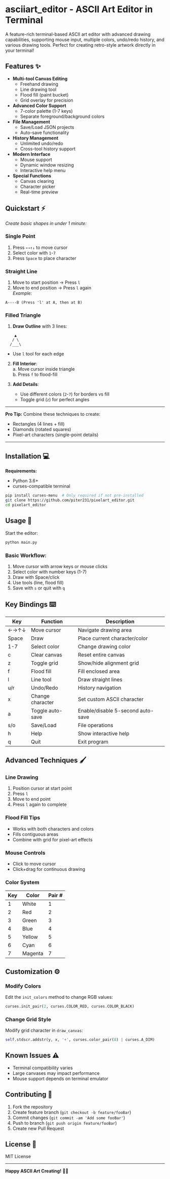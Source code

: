 # asciiart_editor - ASCII Art Editor in Terminal


A feature-rich terminal-based ASCII art editor with advanced drawing capabilities, supporting mouse input, multiple colors, undo/redo history, and various drawing tools. Perfect for creating retro-style artwork directly in your terminal!

## Features ✨

- **Multi-tool Canvas Editing**
  - Freehand drawing
  - Line drawing tool
  - Flood fill (paint bucket)
  - Grid overlay for precision
- **Advanced Color Support**
  - 7-color palette (1-7 keys)
  - Separate foreground/background colors
- **File Management**
  - Save/Load JSON projects
  - Auto-save functionality
- **History Management**
  - Unlimited undo/redo
  - Cross-tool history support
- **Modern Interface**
  - Mouse support
  - Dynamic window resizing
  - Interactive help menu
- **Special Functions**
  - Canvas clearing
  - Character picker
  - Real-time preview


## Quickstart ⚡  
*Create basic shapes in under 1 minute:*

### **Single Point**
1. Press `←→↑↓` to move cursor  
2. Select color with `1`-`7`  
3. Press `Space` to place character  

### **Straight Line**
1. Move to start position → Press `l`  
2. Move to end position → Press `l` again  
*Example:*  
```
A----B (Press 'l' at A, then at B)
```

### **Filled Triangle**
1. **Draw Outline** with 3 lines:  
```text
    ▲
   / \ 
  /___\
  ```

   - Use `l` tool for each edge  

2. **Fill Interior**:  
   a. Move cursor inside triangle  
   b. Press `f` to flood-fill  

3. **Add Details**:  
   - Use different colors (`2`-`7`) for borders vs fill  
   - Toggle grid (`z`) for perfect angles  

---

**Pro Tip:** Combine these techniques to create:  
- Rectangles (4 lines + fill)  
- Diamonds (rotated squares)  
- Pixel-art characters (single-point details)  

---

## Installation 💻

**Requirements:**
- Python 3.6+
- curses-compatible terminal

```bash
pip install curses-menu  # Only required if not pre-installed
git clone https://github.com/piter231/pixelart_editor.git
cd pixelart_editor
```

## Usage 🎨

Start the editor:
```bash
python main.py
```

### Basic Workflow:
1. Move cursor with arrow keys or mouse clicks
2. Select color with number keys (1-7)
3. Draw with Space/click
4. Use tools (line, flood fill)
5. Save with `s` or quit with `q`

## Key Bindings ⌨️

| Key | Function                  | Description                          |
|-----|---------------------------|--------------------------------------|
| ←→↑↓| Move cursor              | Navigate drawing area               |
| Space | Draw                   | Place current character/color       |
| 1-7  | Select color           | Change drawing color                |
| c    | Clear canvas            | Reset entire canvas                 |
| z    | Toggle grid            | Show/hide alignment grid            |
| f    | Flood fill             | Fill enclosed area                  |
| l    | Line tool              | Draw straight lines                 |
| u/r  | Undo/Redo              | History navigation                  |
| x    | Change character       | Set custom ASCII character          |
| a    | Toggle auto-save       | Enable/disable 5-second auto-save   |
| s/o  | Save/Load              | File operations                     |
| h    | Help                   | Show interactive help               |
| q    | Quit                   | Exit program                        |

## Advanced Techniques 🖌️

### Line Drawing
1. Position cursor at start point
2. Press `l`
3. Move to end point
4. Press `l` again to complete

### Flood Fill Tips
- Works with both characters and colors
- Fills contiguous areas
- Combine with grid for pixel-art effects

### Mouse Controls
- Click to move cursor
- Click+drag for continuous drawing

### Color System
| Key | Color      | Pair # |
|-----|------------|--------|
| 1   | White      | 1      |
| 2   | Red        | 2      |
| 3   | Green      | 3      |
| 4   | Blue       | 4      |
| 5   | Yellow     | 5      |
| 6   | Cyan       | 6      |
| 7   | Magenta    | 7      |

## Customization ⚙️

### Modify Colors
Edit the `init_colors` method to change RGB values:
```python
curses.init_pair(2, curses.COLOR_RED, curses.COLOR_BLACK)
```

### Change Grid Style
Modify grid character in `draw_canvas`:
```python
self.stdscr.addstr(y, x, '+', curses.color_pair(8) | curses.A_DIM)
```

## Known Issues ⚠️

- Terminal compatibility varies
- Large canvases may impact performance
- Mouse support depends on terminal emulator

## Contributing 🤝

1. Fork the repository
2. Create feature branch (`git checkout -b feature/fooBar`)
3. Commit changes (`git commit -am 'Add some fooBar'`)
4. Push to branch (`git push origin feature/fooBar`)
5. Create new Pull Request

## License 📄

MIT License 

---

**Happy ASCII Art Creating!** 🎨👾
